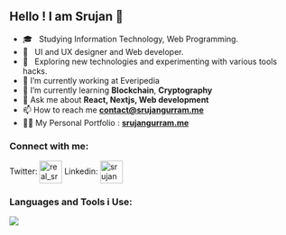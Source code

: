 <h2> Hello !  I am Srujan 👋</h2>

- 🎓 &nbsp; Studying Information Technology, Web Programming.
- 💼 &nbsp; UI and UX designer and Web developer.
- 🤔 &nbsp; Exploring new technologies and experimenting with various tools hacks.
- 🔭 I’m currently working at Everipedia
- 🌱 I’m currently learning **Blockchain**, **Cryptography**
- 💬 Ask me about **React, Nextjs, Web development**
- 📫 How to reach me **contact@srujangurram.me**
- 👨‍💻 My Personal Portfolio : **[srujangurram.me](https://srujangurram.me)**

<h3 align="left">Connect with me:</h3>
<p align="left">
	Twitter: 
<a href="https://twitter.com/real_srujan" target="blank"><img align="center" src="https://www.lter-europe.net/document-archive/image-gallery/albums/logos/TwitterLogo_55acee.png/image" alt="real_srujan" height="40" width="40" /></a>
	Linkedin: 
<a href="https://linkedin.com/in/srujangurram" target="blank"><img align="center" src="https://cdn.iconscout.com/icon/free/png-256/linkedin-42-151143.png" alt="srujangurram" height="40" width="40" /></a>
</p>

<h3 align="left">Languages and Tools i Use:</h3>

![](https://skillicons.dev/icons?i=react,nextjs,redux,js,ts,figma,html,css,emotion,tailwind,mongodb,postgres,py,java,c,r,regex,svelte,wordpress,nodejs,deno,vscode,netlify,heroku,express,graphql,github,git,firebase,)
